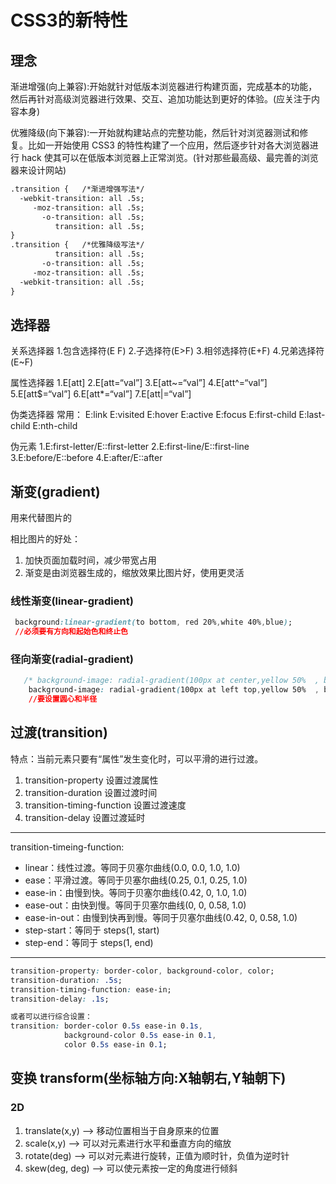 # CSS3的新特性

## 理念

渐进增强(向上兼容):开始就针对低版本浏览器进行构建页面，完成基本的功能，然后再针对高级浏览器进行效果、交互、追加功能达到更好的体验。(应关注于内容本身)

优雅降级(向下兼容):一开始就构建站点的完整功能，然后针对浏览器测试和修复。比如一开始使用 CSS3 的特性构建了一个应用，然后逐步针对各大浏览器进行 
hack 使其可以在低版本浏览器上正常浏览。(针对那些最高级、最完善的浏览器来设计网站)

```html
.transition {   /*渐进增强写法*/
  -webkit-transition: all .5s;
     -moz-transition: all .5s;
       -o-transition: all .5s;
          transition: all .5s;  
} 
.transition {   /*优雅降级写法*/ 
          transition: all .5s;
       -o-transition: all .5s;
     -moz-transition: all .5s;
  -webkit-transition: all .5s;
}
```

## 选择器

关系选择器
1.包含选择符(E F)
2.子选择符(E>F)
3.相邻选择符(E+F)
4.兄弟选择符(E~F)

属性选择器
1.E[att]
2.E[att=“val”]
3.E[att~=“val”]
4.E[att^=“val”]
5.E[att$=“val”]
6.E[att*=“val”]
7.E[att|=“val”]

伪类选择器
常用：
E:link
E:visited
E:hover
E:active
E:focus
E:first-child
E:last-child
E:nth-child

伪元素
1.E:first-letter/E::first-letter
2.E:first-line/E::first-line
3.E:before/E::before
4.E:after/E::after

## 渐变(gradient)

用来代替图片的

相比图片的好处：

1. 加快页面加载时间，减少带宽占用
2. 渐变是由浏览器生成的，缩放效果比图片好，使用更灵活

### 线性渐变(linear-gradient)

```css
 background:linear-gradient(to bottom, red 20%,white 40%,blue);
 //必须要有方向和起始色和终止色
```

### 径向渐变(radial-gradient)

```css
   /* background-image: radial-gradient(100px at center,yellow 50%  , blue, red); */
    background-image: radial-gradient(100px at left top,yellow 50%  , blue, red);
    //要设置圆心和半径
```

## 过渡(transition)

特点：当前元素只要有“属性”发生变化时，可以平滑的进行过渡。

1. transition-property 设置过渡属性
2. transition-duration 设置过渡时间
3. transition-timing-function 设置过渡速度
4. transition-delay 设置过渡延时

***
transition-timeing-function:
* linear：线性过渡。等同于贝塞尔曲线(0.0, 0.0, 1.0, 1.0)
* ease：平滑过渡。等同于贝塞尔曲线(0.25, 0.1, 0.25, 1.0)
* ease-in：由慢到快。等同于贝塞尔曲线(0.42, 0, 1.0, 1.0)
* ease-out：由快到慢。等同于贝塞尔曲线(0, 0, 0.58, 1.0)
* ease-in-out：由慢到快再到慢。等同于贝塞尔曲线(0.42, 0, 0.58, 1.0)
* step-start：等同于 steps(1, start)
* step-end：等同于 steps(1, end)
***

```css
transition-property: border-color, background-color, color;
transition-duration: .5s;
transition-timing-function: ease-in;
transition-delay: .1s;

或者可以进行综合设置：
transition: border-color 0.5s ease-in 0.1s,
            background-color 0.5s ease-in 0.1,
            color 0.5s ease-in 0.1;
```

## 变换 transform(坐标轴方向:X轴朝右,Y轴朝下)

### 2D
1. translate(x,y)  --> 移动位置相当于自身原来的位置
2. scale(x,y) --> 可以对元素进行水平和垂直方向的缩放
3. rotate(deg)  --> 可以对元素进行旋转，正值为顺时针，负值为逆时针
4.  skew(deg, deg) --> 可以使元素按一定的角度进行倾斜




